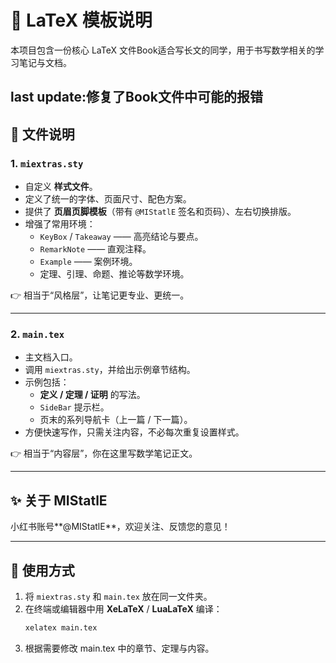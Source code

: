 
# 📘 LaTeX 模板说明

本项目包含一份核心 LaTeX 文件Book适合写长文的同学，用于书写数学相关的学习笔记与文档。

last update:修复了Book文件中可能的报错 
---

## 📂 文件说明

### 1. `miextras.sty`
- 自定义 **样式文件**。
- 定义了统一的字体、页面尺寸、配色方案。
- 提供了 **页眉页脚模板**（带有 `@MIStatlE` 签名和页码）、左右切换排版。
- 增强了常用环境：
  - `KeyBox` / `Takeaway` —— 高亮结论与要点。
  - `RemarkNote` —— 直观注释。
  - `Example` —— 案例环境。
  - 定理、引理、命题、推论等数学环境。

👉 相当于“风格层”，让笔记更专业、更统一。

---

### 2. `main.tex`
- 主文档入口。
- 调用 `miextras.sty`，并给出示例章节结构。
- 示例包括：
  - **定义 / 定理 / 证明** 的写法。
  - `SideBar` 提示栏。
  - 页末的系列导航卡（上一篇 / 下一篇）。
- 方便快速写作，只需关注内容，不必每次重复设置样式。

👉 相当于“内容层”，你在这里写数学笔记正文。

---

## ✨ 关于 MIStatlE

小红书账号**@MIStatlE**，欢迎关注、反馈您的意见！ 

---

## 🚀 使用方式

1. 将 `miextras.sty` 和 `main.tex` 放在同一文件夹。
2. 在终端或编辑器中用 **XeLaTeX** / **LuaLaTeX** 编译：
   ```bash
   xelatex main.tex

3.	根据需要修改 main.tex 中的章节、定理与内容。

